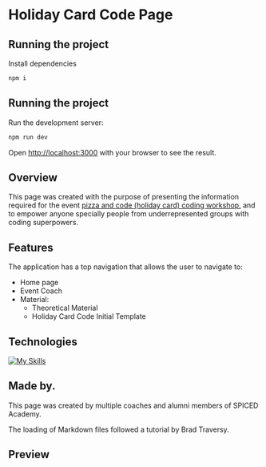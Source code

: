 # Holiday Card Code Page

## Running the project

Install dependencies

```bash
npm i
```

## Running the project

Run the development server:

```bash
npm run dev
```

Open [http://localhost:3000](http://localhost:3000) with your browser to see the result.

## Overview

This page was created with the purpose of presenting the information required for the event [pizza and code (holiday card) coding workshop.](https://xmas-women-coding-2022.vercel.app/) and to empower anyone specially people from underrepresented groups with coding superpowers.

## Features

The application has a top navigation that allows the user to navigate to:

- Home page
- Event Coach
- Material:
  - Theoretical Material
  - Holiday Card Code Initial Template
  <!-- - Holiday Card Board, where all card were uploaded. -->

## Technologies

[![My Skills](https://skillicons.dev/icons?i=ts,nextjs,css)](https://skillicons.dev)

## Made by.

This page was created by multiple coaches and alumni members of SPICED Academy.

The loading of Markdown files followed a tutorial by Brad Traversy.

## Preview
